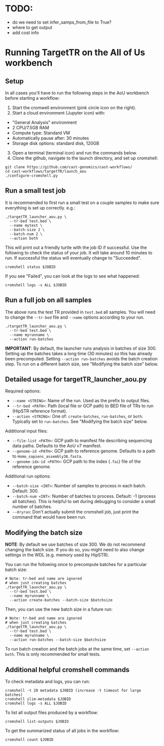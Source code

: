 # TODO:
* do we need to set infer_samps_from_file to True?
* where to get output
* add cost info

# Running TargetTR on the All of Us workbench

## Setup

In all cases you'll have to run the following steps in the AoU workbench before starting a workflow:

1. Start the cromwell environment (pink circle icon on the right).
2. Start a cloud environment (Jupyter icon) with:
  * "General Analysis" environment
  * 2 CPU/7.5GB RAM
  * Compute type: Standard VM
  * Automatically pause after: 30 minutes
  * Storage disk options: standard disk, 120GB
3. Open a terminal (terminal icon) and run the commands below.
4. Clone the github, navigate to the launch directory, and set up cromshell:

```
git clone https://github.com/cast-genomics/cast-workflows/
cd cast-workflows/targetTR/launch_aou
./configure-cromshell.py
```

## Run a small test job

It is recommended to first run a small test on a couple samples to make sure everything is set up correctly. e.g.:

```
./targetTR_launcher_aou.py \
  --tr-bed test.bed \
  --name mytest \
  --batch-size 2 \
  --batch-num 2 \
  --action both
```

This will print out a friendly turtle with the job ID if successful. Use the following to check the status of your job. It will take around 10 minutes to run. If successful the status will eventually change to "Succeeded".

```
cromshell status $JOBID
```

If you see "Failed", you can look at the logs to see what happened:

```
cromshell logs -s ALL $JOBID
```

## Run a full job on all samples

The above runs the test TR provided in `test.bed` all samples. You will need to change the `--tr-bed` file and `--name` options according to your run.

```
./targetTR_launcher_aou.py \
  --tr-bed test.bed \
  --name myrunname \
  --action run-batches 
```

**IMPORTANT**: By default, the launcher runs analysis in batches of size 300. Setting up the batches takes a long time (30 minutes) so this has already been precomputed. Setting `--action run-batches` avoids the batch creation step. To run on a different batch size, see "Modifying the batch size" below.

## Detailed usage for targetTR_launcher_aou.py

Required options:
* `--name <STRING>`: Name of the run. Used as the prefix to output files.
* `--tr-bed <PATH>`: Path (local file or GCP path) to BED file of TRs to run (HipSTR reference format). 
* `--action <STRING>`: One of: `create-batches`, `run-batches`, or `both`. Typically set to `run-batches`. See "Modifying the batch size" below.

Additional input files:
* `--file-list <PATH>`: GCP path to manifest file describing sequencing data paths. Defaults to the AoU v7 manifest.
* `--genome-id <PATH>`: GCP path to reference genome. Defaults to a path to `Homo_sapiens_assembly38.fasta`.
* `--genome-idx-id <PATH>`: GCP path to the index (`.fai`) file of the reference genome.

Additional run options:
* `--batch-size <INT>`: Number of samples to process in each batch. Default: 300.
* `--batch-num <INT>`: Number of batches to process. Default: -1 (process all batches). This is helpful to set during debugging to consider a small number of batches.
* `--dryrun`: Don't actually submit the cromshell job, just print the command that would have been run.

## Modifying the batch size

**NOTE**: By default we use batches of size 300. We do not recommend changing the batch size. If you do so, you might need to also change settings in the WDL (e.g. memory used by HipSTR).

You can run the following once to precompute batches for a particular batch size:
```
# Note: tr-bed and name are ignored
# when just creating batches
./targetTR_launcher_aou.py \
  --tr-bed test.bed \
  --name myrunname \
  --action create-batches --batch-size $batchsize
```

Then, you can use the new batch size in a future run:
```
# Note: tr-bed and name are ignored
# when just creating batches
./targetTR_launcher_aou.py \
  --tr-bed test.bed \
  --name myrunname \
  --action run-batches --batch-size $batchsize
```

To run batch creation and the batch jobs at the same time, set `--action both`. This is only recommended for small tests.

## Additional helpful cromshell commands

To check metadata and logs, you can run:
```
cromshell -t 20 metadata $JOBID (increase -t timeout for large batches)
cromshell slim-metadata $JOBID
cromshell logs -s ALL $JOBID
```

To list all output files produced by a workflow:
```
cromshell list-outputs $JOBID
```

To get the summarized status of all jobs in the workflow:
```
cromshell count $JOBID
```